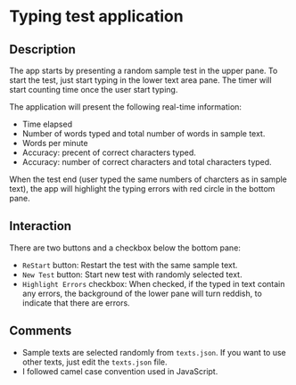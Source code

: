 # Typing test application

## Description
The app starts by presenting a random sample test in the upper pane. To start the test, just start typing in the lower text area pane. The timer will start counting time once the user start typing.

The application will present the following real-time information:

- Time elapsed
- Number of words typed and total number of words in sample text.
- Words per minute
- Accuracy: precent of correct characters typed.
- Accuracy: number of correct characters and total characters typed.

When the test end (user typed the same numbers of charcters as in sample text), the app will highlight the typing errors with red circle in the bottom pane.

## Interaction
There are two buttons and a checkbox below the bottom pane:

- `ReStart` button: Restart the test with the same sample text.
- `New Test` button: Start new test with randomly selected text.
- `Highlight Errors` checkbox: When checked, if the typed in text contain any errors, the background of the lower pane will turn reddish, to indicate that there are errors.

## Comments

- Sample texts are selected randomly from `texts.json`. If you want to use other texts, just edit the `texts.json` file.
- I followed camel case convention used in JavaScript.
